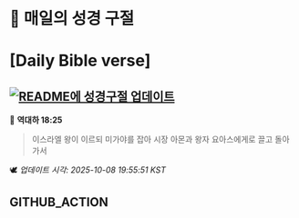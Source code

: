 # 🙏 매일의 성경 구절
# [Daily Bible verse]
## [![README에 성경구절 업데이트](https://github.com/DONGSUKA/first_test/actions/workflows/update-readme-bible.yml/badge.svg)](https://github.com/DONGSUKA/first_test/actions/workflows/update-readme-bible.yml)
<!-- START_BIBLE_VERSE -->
📖 **역대하 18:25**
> 이스라엘 왕이 이르되 미가야를 잡아 시장 아몬과 왕자 요아스에게로 끌고 돌아가서

🕊️ _업데이트 시각: 2025-10-08 19:55:51 KST_
  <!-- END_BIBLE_VERSE -->
## GITHUB_ACTION
